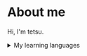 # About me
Hi, I'm tetsu. 

<details>
<summary>My learning languages</summary>


| Start | Languages |
|-----:|-----------|
|     1| Swift 　　　　  |
|     2| Javascript|
|     3| None yet  |

</details>

